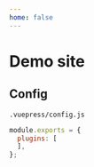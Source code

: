 ```yaml
---
home: false
---
```

# Demo site


## Config

`.vuepress/config.js`

```js
module.exports = {
  plugins: [
  ],
};
```
